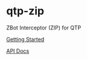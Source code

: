 qtp-zip
============
  
ZBot Interceptor (ZIP) for QTP

[Getting Started](https://github.com/zeedeveloper/qtp-zip/wiki/Getting-Started "Read Getting Started on wiki page")

[API Docs](http://zeedeveloper.github.com/qtp-zip/apidocs/ "Access javadocs") 

